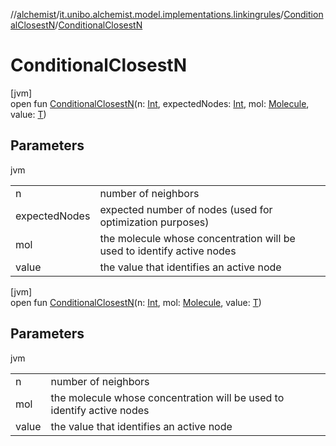 //[alchemist](../../../index.md)/[it.unibo.alchemist.model.implementations.linkingrules](../index.md)/[ConditionalClosestN](index.md)/[ConditionalClosestN](-conditional-closest-n.md)

# ConditionalClosestN

[jvm]\
open fun [ConditionalClosestN](-conditional-closest-n.md)(n: [Int](https://kotlinlang.org/api/latest/jvm/stdlib/kotlin/-int/index.html), expectedNodes: [Int](https://kotlinlang.org/api/latest/jvm/stdlib/kotlin/-int/index.html), mol: [Molecule](../../it.unibo.alchemist.model.interfaces/-molecule/index.md), value: [T](../../it.unibo.alchemist.model.implementations.timedistributions/-weibull-distributed-weibull-time/index.md))

## Parameters

jvm

| | |
|---|---|
| n | number of neighbors |
| expectedNodes | expected number of nodes (used for optimization purposes) |
| mol | the molecule whose concentration will be used to identify active nodes |
| value | the value that identifies an active node |

[jvm]\
open fun [ConditionalClosestN](-conditional-closest-n.md)(n: [Int](https://kotlinlang.org/api/latest/jvm/stdlib/kotlin/-int/index.html), mol: [Molecule](../../it.unibo.alchemist.model.interfaces/-molecule/index.md), value: [T](../../it.unibo.alchemist.model.implementations.timedistributions/-weibull-distributed-weibull-time/index.md))

## Parameters

jvm

| | |
|---|---|
| n | number of neighbors |
| mol | the molecule whose concentration will be used to identify active nodes |
| value | the value that identifies an active node |
